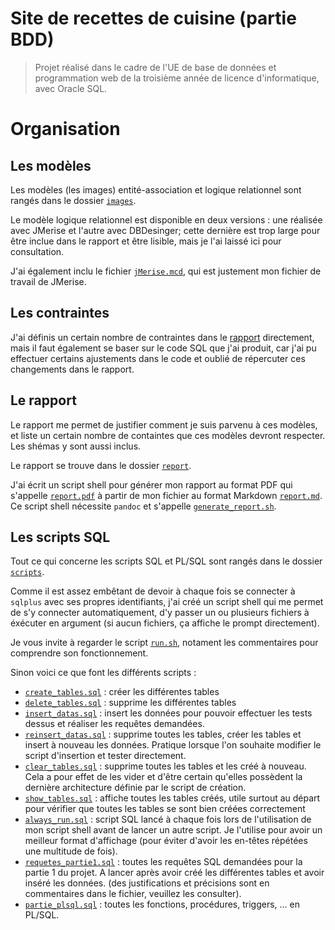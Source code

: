 Site de recettes de cuisine (partie BDD)
========================================

> Projet réalisé dans le cadre de l'UE de base de données et programmation web
> de la troisième année de licence d'informatique, avec Oracle SQL.

# Organisation

## Les modèles

Les modèles (les images) entité-association et logique relationnel sont rangés
dans le dossier [`images`](/images).

Le modèle logique relationnel est disponible en deux versions : une réalisée
avec JMerise et l'autre avec DBDesinger; cette dernière est trop large
pour être inclue dans le rapport et être lisible, mais je l'ai laissé ici
pour consultation.

J'ai également inclu le fichier [`jMerise.mcd`](/images/jMerise.mcd), qui est
justement mon fichier de travail de JMerise.

## Les contraintes

J'ai définis un certain nombre de contraintes dans le [rapport](#le-rapport)
directement, mais il faut également se baser sur le code SQL que j'ai produit,
car j'ai pu effectuer certains ajustements dans le code et oublié de répercuter
ces changements dans le rapport.

## Le rapport

Le rapport me permet de justifier comment je suis parvenu à ces modèles, et
liste un certain nombre de containtes que ces modèles devront respecter. Les
shémas y sont aussi inclus.

Le rapport se trouve dans le dossier [`report`](/report).

J'ai écrit un script shell pour générer mon rapport au format PDF qui s'appelle
[`report.pdf`](/report/report.pdf) à partir de mon fichier au format Markdown
[`report.md`](/report/report.md). Ce script shell nécessite `pandoc` et
s'appelle [`generate_report.sh`](/report/generate_report.sh).

## Les scripts SQL

Tout ce qui concerne les scripts SQL et PL/SQL sont rangés dans le dossier
[`scripts`](/scripts).

Comme il est assez embêtant de devoir à chaque fois se connecter à `sqlplus`
avec ses propres identifiants, j'ai créé un script shell qui me permet de s'y
connecter automatiquement, d'y passer un ou plusieurs fichiers à éxécuter
en argument (si aucun fichiers, ça affiche le prompt directement).

Je vous invite à regarder le script [`run.sh`](/scripts/run.sh), notament les
commentaires pour comprendre son fonctionnement.

Sinon voici ce que font les différents scripts :
  - [`create_tables.sql`](/scripts/create_tables.sql) : créer les différentes
    tables
  - [`delete_tables.sql`](/scripts/delete_tables.sql) : supprime les différentes
    tables
  - [`insert_datas.sql`](/scripts/insert_datas.sql) : insert les données pour
    pouvoir effectuer les tests dessus et réaliser les requêtes demandées.
  - [`reinsert_datas.sql`](/scripts/reinsert_datas.sql) : supprime toutes les
    tables, créer les tables et insert à nouveau les données. Pratique lorsque
    l'on souhaite modifier le script d'insertion et tester directement.
  - [`clear_tables.sql`](/scripts/clear_tables.sql) : supprime toutes les
    tables et les créé à nouveau. Cela a pour effet de les vider et d'être
    certain qu'elles possèdent la dernière architecture définie par le script
    de création.
  - [`show_tables.sql`](/scripts/show_tables.sql) : affiche toutes les tables
    créés, utile surtout au départ pour vérifier que toutes les tables se sont
    bien créées correctement
  - [`always_run.sql`](/scripts/always_run.sql) : script SQL lancé à chaque fois
    lors de l'utilisation de mon script shell avant de lancer un autre script.
    Je l'utilise pour avoir un meilleur format d'affichage (pour éviter d'avoir
    les en-têtes répétées une multitude de fois).
  - [`requetes_partie1.sql`](/scripts/requetes_partie1.sql) : toutes les
    requêtes SQL demandées pour la partie 1 du projet. A lancer après avoir créé
    les différentes tables et avoir inséré les données. (des justifications et
    précisions sont en commentaires dans le fichier, veuillez les consulter).
  - [`partie_plsql.sql`](/scripts/partie_plsql.sql) : toutes les fonctions,
    procédures, triggers, ... en PL/SQL.
